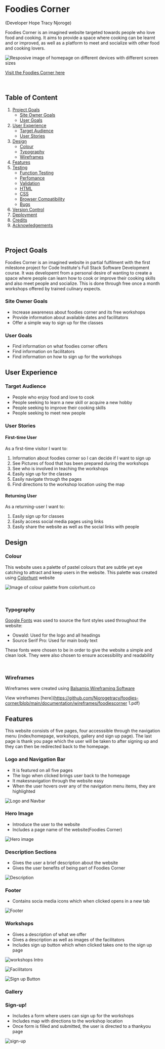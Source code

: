 # Foodies Corner 
(Developer Hope Tracy Njoroge)

Foodies Corner is an imagined website targeted towards people who love food and cooking. It aims to provide a space where cooking can be learnt and or improved, as well as a platform to meet and socialize with other food and cooking lovers.

![Resposive image of homepage on different devices with different screen sizes](documentation/readme-images/Responsivewebsite.png)

[Visit the Foodies Corner here](https://njorogetracy.github.io/foodies-corner/)

<br>

## Table of Content 

1. [Project Goals](#project-goals)
    - [Site Owner Goals](#site-owner-goal)
    - [User Goals](#user-goals)
2. [User Experience](#user-experience)
    - [Target Audience](target-audience)
    - [User Stories](user-stories)   
3. [Design](design)
    - [Colour](colour)
    - [Typography](typography)
    - [Wireframes](wireframes)
4. [Features](features)
5. [Testing](testing)
    - [Function Testing](function-testing)
    - [Perfomance](perfomance)
    - [Validation](validation)
    - [HTML](HTML)
    - [CSS](CSS)
    - [Browser Compatibility](browser-compatibility)
    - [Bugs](bugs)
6.  [Version Control](version-control)
7.  [Deployment](deployment)
8.  [Credits](credits)
9.  [Acknowledgements](acknowledgements)

<br>

## Project Goals

Foodies Corner is an imagined website in partial fulfilment with the first milestone project for Code Institute's Full Stack Software Development course. It was developemt from a personal desire of wanting to create a space where people can learn how to cook or improve their cooking skills and also meet people and socialize. This is done through free once a month workshops offered by trained culinary expects. 

### Site Owner Goals 
- Increase awareness about foodies corner and its free workshops
- Provide information about available dates and facilitators
- Offer a simple way to sign up for the classes 

### User Goals
- Find information on what foodies corner offers
- Find information on facilitators 
- Find information on how to sign up for the workshops 

## User Experience

### Target Audience 
- People who enjoy food and love to cook
- People seeking to learn a new skill or acquire a new hobby
- People seeking to improve their cooking skills 
- People seeking to meet new people

### User Stories 

#### First-time User

As a first-time visitor I want to:

1. Information about foodies corner so  I can decide if I want to sign up
2. See Pictures of food that has been prepared during the workshops
3. See who is involved in teaching the workshops
4. Easily sign up for the classes
5. Easily navigate through the pages
6. Find directions to the workshop location using the map

#### Returning User 

As a returning-user I want to:

1. Easily sign up for classes
2. Easily access social media pages using links
3. Easily share the website as well as the social links with people

## Design 

### Colour 

This website uses a palette of pastel colours that are subtle yet eye catching to attract and keep users in the website. This palette was created using [Colorhunt](https://colorhunt.co/palette/ffeedbffd8ccffbd9b0a1d37) website

![Image of colour palette from colorhunt.co](documentation/readme-images/Color%20Hunt%20Palette%20ffeedbffd8ccffbd9b0a1d37.png)

<br>

### Typography 

[Google Fonts](https://fonts.google.com/) was used to source the font styles used throughout the website:
- Oswald: Used for the logo and all headings
- Source Serif Pro: Used for main body text


These fonts were chosen to be in order to give the website a simple and clean look. They were also chosen to ensure accessibility and readability 

<br>

### Wireframes 

Wireframes were created using [Balsamiq Wireframing Software](https:/balsamiq.com/)

View wireframes [here](https://github.com/Njorogetracy/foodies-corner/blob/main/documentation/wireframes/foodiescorner 1.pdf)

## Features 


This website consists of five pages, four accesssible through the  navigation menu (index/homepage, workshops, gallery and sign up page). The last page is thank you page which the user will be taken to after signing up and they can then be redirected back to the homepage.

### Logo and Navigation Bar
- It is featured on all five pages 
- The logo when clicked brings user back to the homepage
- It makesnavigation through the website easy
- When the user hovers over any of the navigation menu items, they are highlighted

![Logo and Navbar](documentation/readme-images/navbar.png)

### Hero Image

- Introduce the user to the website
- Includes a page name of the website(Foodies Corner)

![Hero image](documentation/readme-images/heroimage.png)

### Description Sections
- Gives the user a brief description about the website
- Gives the user benefits of being part of Foodies Corner

![Description](documentation/readme-images/about.png)

### Footer
- Contains socia media icons which when clicked opens in a new tab

![Footer](documentation/readme-images/Screenshot_20221227_024454.png)

### Workshops
- Gives a description of what we offer
- Gives a description as well as images of the facilitators
- Includes sign up button which when clicked takes one to the sign up page

![workshops Intro](documentation/readme-images/workshopintro.png)

![Facilitators](documentation/readme-images/facilitators.png)

![Sign up Button](documentation/readme-images/signup-button.png)

### Gallery 

### Sign-up!
- Includes a form where users can sign up for the workshops
- Includes map with directions to the workshop location
- Once form is filled and submitted, the user is directed to a thankyou page

![sign-up](documentation/readme-images/signup-page.png)

